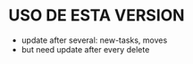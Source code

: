 # USO DE ESTA VERSION
  * update after several: new-tasks, moves 
  * but need update after every delete


